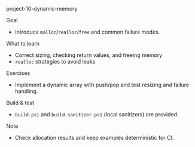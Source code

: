 project-10-dynamic-memory

Goal
- Introduce `malloc`/`realloc`/`free` and common failure modes.

What to learn
- Correct sizing, checking return values, and freeing memory
- `realloc` strategies to avoid leaks

Exercises
- Implement a dynamic array with push/pop and test resizing and failure handling.

Build & test
- `build.ps1` and `build.sanitizer.ps1` (local sanitizers) are provided.

Note
- Check allocation results and keep examples deterministic for CI.
